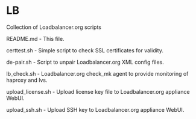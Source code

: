 # LB
Collection of Loadbalancer.org scripts

README.md - This file.

certtest.sh - Simple script to check SSL certificates for validity.

de-pair.sh - Script to unpair Loadbalancer.org XML config files.

lb_check.sh - Loadbalancer.org check_mk agent to provide monitoring of haproxy and lvs.

upload_license.sh - Upload license key file to Loadbalancer.org appliance WebUI.

upload_ssh.sh - Upload SSH key to Loadbalancer.org appliance WebUI.
